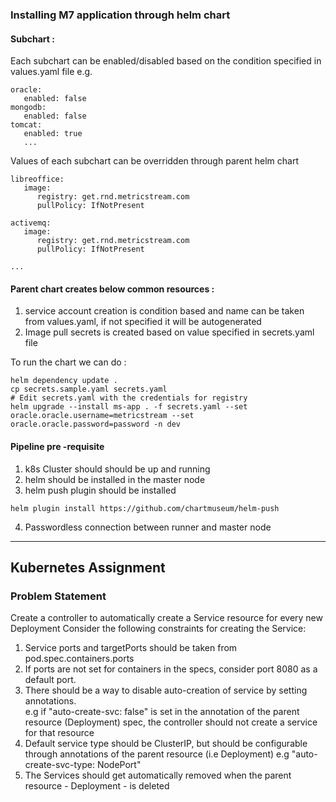 ### Installing M7 application through helm chart

#### Subchart :
Each subchart can be enabled/disabled based on the condition specified in values.yaml file e.g.
```
oracle:
   enabled: false
mongodb:
   enabled: false
tomcat:
   enabled: true
   ...
```

Values of each subchart can be overridden through parent helm chart

```
libreoffice:
   image:
      registry: get.rnd.metricstream.com
      pullPolicy: IfNotPresent

activemq:
   image:
      registry: get.rnd.metricstream.com
      pullPolicy: IfNotPresent

...

```

#### Parent chart creates below common resources :
1) service account creation is condition based and name can be taken from values.yaml, if not specified it will be autogenerated
2) Image pull secrets is created based on value specified in secrets.yaml file


To run the chart we can do :
```
helm dependency update .
cp secrets.sample.yaml secrets.yaml
# Edit secrets.yaml with the credentials for registry
helm upgrade --install ms-app . -f secrets.yaml --set oracle.oracle.username=metricstream --set oracle.oracle.password=password -n dev

```

#### Pipeline pre -requisite
1) k8s Cluster should should be up and running
2) helm should be installed in the master node
3) helm push plugin should be installed
```
helm plugin install https://github.com/chartmuseum/helm-push

```
4) Passwordless connection between runner and master node
------------------------------------------------------------------------
## Kubernetes Assignment 
### Problem Statement

Create a controller to automatically create a Service resource for every new Deployment
Consider the following constraints for creating the Service:  

1) Service ports and targetPorts should be taken from pod.spec.containers.ports  
2) If ports are not set for containers in the specs, consider port 8080 as a default port.  
3) There should be a way to disable auto-creation of service by setting annotations.  
e.g if "auto-create-svc: false" is set in the annotation of the parent resource (Deployment) spec, the controller should not create a service for that resource
4) Default service type should be ClusterIP, but should be configurable through annotations of the parent resource (i.e Deployment)
     e.g "auto-create-svc-type: NodePort"  
5) The Services should get automatically removed when the parent resource - Deployment - is deleted  
